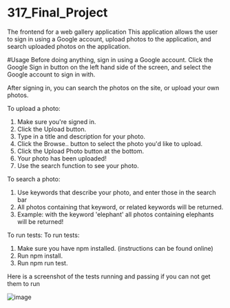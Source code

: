 # 317_Final_Project
The frontend for a web gallery application
This application allows the user to sign in using a Google account, upload photos to the application, and search uploaded photos on the application.

#Usage
Before doing anything, sign in using a Google account. Click the Google Sign in button on the left hand side of the screen, and select the Google account to sign in with.

After signing in, you can search the photos on the site, or upload your own photos.

To upload a photo:
1. Make sure you're signed in.
2. Click the Upload button.
3. Type in a title and description for your photo.
4. Click the Browse.. button to select the photo you'd like to upload.
5. Click the Upload Photo button at the bottom.
6. Your photo has been uploaded!
7. Use the search function to see your photo.

To search a photo:
1. Use keywords that describe your photo, and enter those in the search bar
2. All photos containing that keyword, or related keywords will be returned.
3. Example: with the keyword 'elephant' all photos containing elephants will be returned!

To run tests:
To run tests:
1. Make sure you have npm installed. (instructions can be found online)
2. Run npm install.
3. Run npm run test.

Here is a screenshot of the tests running and passing if you can not get them to run

![image](https://user-images.githubusercontent.com/103701369/207160715-63574d90-a61a-4e29-9500-91837e58b3e6.png)
